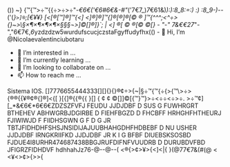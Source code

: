 ()) \~} {™{™>÷™{{÷>÷>÷"-*€6€('€6#6€&-#"*('7€7_)_7_€61&)_):):8_8:=:) :) :8_9-)_-*-*('(*}`>]®`;[€¥¥}	[<[®[™]®]™{<]		<]®]®]™{]®[®]®[©	®	]™{^\^\^\;<^÷>{}~>\§×¶×¶×¶×¶×§§§¬\>]©[]®]}`;  | <] ®[	©	®[©	©[} - "-" 7&€€27*"-","6€7€,*6*yzdzdzw5wurdufscucjczstaFgyffudyfhx(() - 👋 Hi, I’m @Nicolaevalentinciubotaru
- 👀 I’m interested in ...
- 🌱 I’m currently learning ...
- 💞️ I’m looking to collaborate on ...
- 📫 How to reach me ...

<!---
Nicolaevalentinciubotaru/Nicolaevalentinciubotaru is a ✨ special ✨ repository because its `README.md` (this file) appears on your GitHub profile.
You can click the Preview link to take a look at your changes.
--->
Sistema IOS. []7776655444333[][]{}{}®¢÷>{~|§÷™{™{÷{>{™\\>÷>{®®{{¥®¢®{]®]<{[		}[{]®{{®{{	}[]		{	¢	¢	©[]]©[{™}™}>÷<÷÷<÷>÷. >÷™¢] [_*&€6€*6€6€ZDZSZFVFJ FEUDU JJDJDBF D SUS G FUWHRGRT BTHEHEV ABHWGRBJDGIRBE D FIEHFBGZD D FHCBFF HRHGHFHTHEURJ FJIWIWJD F FIIDHSGWN G F D G JR TBTJFIDHDHFSHSJNSIDIJAJUUBHAHGDHFHDBEBF D NU USHER JJDJDBF IRNGKRIIFKD JJDJDBF JR K I G BFBF DIUEBSKSOSBD FJDUE4I8URHR474687438BBGJRUFDIFNFVUUDRB D DURUBDVFBD JFIGRZFIDHDVF hdhhahJz76-@--@--(	<®{>¢>¥>{<]<|{	}(@77€7&(#(@	<	<¥<>¢>{>>{
